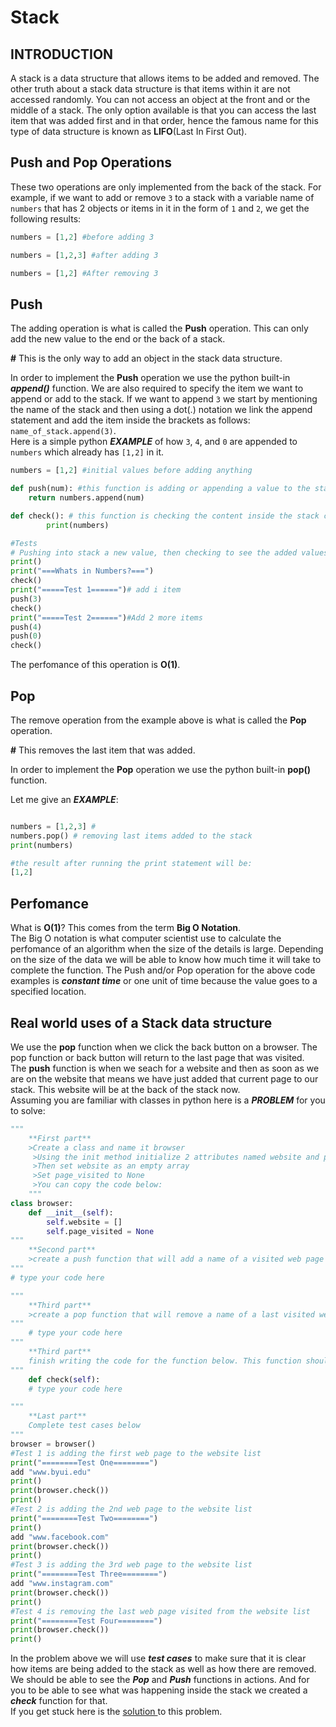 # **Stack**
## **INTRODUCTION**
A stack is a data structure that allows items to be added and removed. The other truth about a stack data structure is that items within it are not accessed randomly. You can not access an object at the front and or the middle of a stack. The only option available is that you can access the last item that was added first and in that order, hence the famous name for this type of data structure is known as **LIFO**(Last In First Out).

## **Push and Pop Operations**
These two operations are only implemented from the back of the stack. For example, if we want to add or remove `3` to a stack with a variable name of `numbers` that has 2 objects or items in it in the form of `1` and `2`, we get the following results:

```python
numbers = [1,2] #before adding 3

numbers = [1,2,3] #after adding 3

numbers = [1,2] #After removing 3
 ```

 ## **Push**
 The adding operation is what is called the **Push** operation. This can only add the new value to the end or the back of a stack.
 
  **#** This is the only way to add an object in the stack data structure.

In order to implement the **Push** operation we use the python built-in ***append()*** function. We are also required to specify the item we want to append or add to the stack. If we want to append `3` we start by mentioning the name of the stack and then using a dot(.) notation we link the append statement and add the item inside the brackets as follows: `name_of_stack.append(3)`.  
Here is a simple python ***EXAMPLE*** of how `3`, `4`, and `0` are appended to `numbers` which already has `[1,2]` in it.

```python
numbers = [1,2] #initial values before adding anything

def push(num): #this function is adding or appending a value to the stack called numbers
    return numbers.append(num)

def check(): # this function is checking the content inside the stack called numbers
        print(numbers)

#Tests
# Pushing into stack a new value, then checking to see the added values.
print()
print("===Whats in Numbers?===") 
check()
print("=====Test 1======")# add i item
push(3)
check()
print("=====Test 2======")#Add 2 more items
push(4)
push(0)
check()
```
The perfomance of this operation is **O(1)**.


## **Pop**
The remove operation from the example above is what is called the **Pop** operation. 

**#** This removes the last item that was added.  

  In order to implement the **Pop** operation we use the python built-in **pop()** function.

 Let me give an ***EXAMPLE***:
```python

numbers = [1,2,3] #
numbers.pop() # removing last items added to the stack
print(numbers)

#the result after running the print statement will be:
[1,2]


```


## **Perfomance**
What is **O(1)**? This comes from the term **Big O Notation**.   
The Big O notation is what computer scientist use to calculate the perfomance of an algorithm when the size of the details is large. Depending on the size of the data we will be able to know how much time it will take to complete the function.  The Push and/or Pop operation for the above code examples is ***constant time*** or one unit of time because the value goes to a specified location. 

## **Real world uses of a Stack data structure**
We use the **pop** function when we click the back button on a browser. The pop function or back button will return to the last page that was visited.  
The **push** function is when we seach for a website and then as soon as we are on the website that means we have just added that current page to our stack. This website will be at the back of the stack now.  
Assuming you are familiar with classes in python here is a ***PROBLEM*** for you to solve:
```python
""" 
    **First part**
    >Create a class and name it browser
     >Using the init method initialize 2 attributes named website and page_visited
     >Then set website as an empty array
     >Set page_visited to None
     >You can copy the code below:
    """
class browser:
    def __init__(self):
        self.website = []
        self.page_visited = None
"""
    **Second part**
    >create a push function that will add a name of a visited web page to the empty website list
"""
# type your code here

"""
    **Third part**
    >create a pop function that will remove a name of a last visited web page from the website list
"""
    # type your code here
"""
    **Third part**
    finish writing the code for the function below. This function should display the names of web pages that that are inside the website list.
"""
    def check(self):
    # type your code here

"""
    **Last part**
    Complete test cases below
"""
browser = browser()
#Test 1 is adding the first web page to the website list 
print("========Test One========")
add "www.byui.edu"
print()
print(browser.check())
print()
#Test 2 is adding the 2nd web page to the website list
print("========Test Two========")
print()
add "www.facebook.com"
print(browser.check())
print()
#Test 3 is adding the 3rd web page to the website list
print("========Test Three========")
add "www.instagram.com"
print(browser.check())
print()
#Test 4 is removing the last web page visited from the website list
print("========Test Four========")
print(browser.check())
print()

```
In the problem above we will use ***test cases*** to make sure that it is clear how items are being added to the stack as well as how there are removed. We should be able to see the ***Pop*** and ***Push*** functions in actions. And for you to be able to see what was happening inside the stack we created a ***check*** function for that.  
If you get stuck here is the [solution ](https://github.com/willardnyamombe/CSE-Datastructures/blob/main/DatastructureTutorials/stacksolution.py) to this problem.
